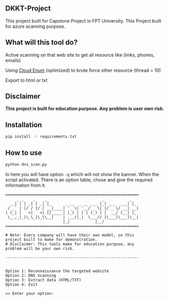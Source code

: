 DKKT-Project
---

This project built for Capstone Project in FPT University.
This Project built for azure scanning purpose.

What will this tool do?
---
Active scanning on that web site to get all resource like (links, phones, emails)

Using [Cloud Enum](https://github.com/initstring/cloud_enum) (optimized) to brute force other resource (thread = 10)

Export to html or txt

Disclaimer
---
**This project is built for education purpose. Any problem is user own risk.**

Installation
---

```sh
pip install -r requirements.txt
```

How to use
---
```sh
python dns_scan.py
```
In here you will have option `-q` which will not show the banner. When the script activated. There is an option table, chose and give the required information from it.

```
==========================================================
     _ _    _    _                        _           _
  __| | | _| | _| |_      _ __  _ __ ___ (_) ___  ___| |_
 / _` | |/ / |/ / __|____| '_ \| '__/ _ \| |/ _ \/ __| __|
| (_| |   <|   <| ||_____| |_) | | | (_) | |  __/ (__| |_
 \__,_|_|\_\_|\_\\__|    | .__/|_|  \___// |\___|\___|\__|
                         |_|           |__/
==========================================================

# Note: Every company will have their own model, so this
project built to make for demonstration.
# Disclaimer: This tools make for education purpose, any
problem will be your own risk.

----------------------------------------------------------


Option 1: Reconnaissance the targeted website
Option 2: DNS Scanning
Option 3: Extract data (HTML/TXT)
Option 4: Exit

>> Enter your option: 
```

